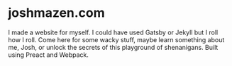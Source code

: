# joshmazen.com

I made a website for myself. I could have used Gatsby or Jekyll but I roll how I roll. Come here for some wacky stuff, maybe learn
something about me, Josh, or unlock the secrets of this playground of shenanigans. Built using Preact and Webpack.
